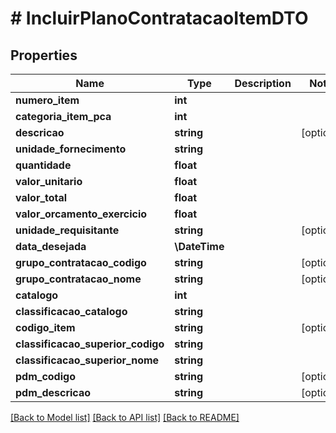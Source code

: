 # # IncluirPlanoContratacaoItemDTO

## Properties

Name | Type | Description | Notes
------------ | ------------- | ------------- | -------------
**numero_item** | **int** |  |
**categoria_item_pca** | **int** |  |
**descricao** | **string** |  | [optional]
**unidade_fornecimento** | **string** |  |
**quantidade** | **float** |  |
**valor_unitario** | **float** |  |
**valor_total** | **float** |  |
**valor_orcamento_exercicio** | **float** |  |
**unidade_requisitante** | **string** |  | [optional]
**data_desejada** | **\DateTime** |  |
**grupo_contratacao_codigo** | **string** |  | [optional]
**grupo_contratacao_nome** | **string** |  | [optional]
**catalogo** | **int** |  |
**classificacao_catalogo** | **string** |  |
**codigo_item** | **string** |  | [optional]
**classificacao_superior_codigo** | **string** |  |
**classificacao_superior_nome** | **string** |  |
**pdm_codigo** | **string** |  | [optional]
**pdm_descricao** | **string** |  | [optional]

[[Back to Model list]](../../README.md#models) [[Back to API list]](../../README.md#endpoints) [[Back to README]](../../README.md)
